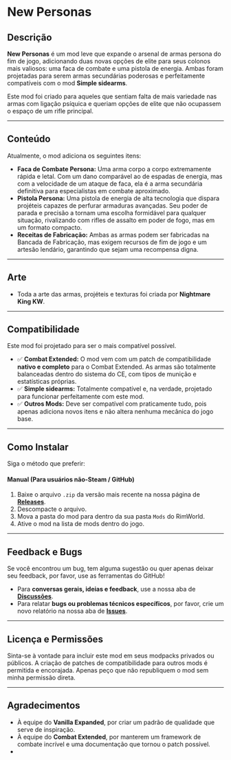 # New Personas

## Descrição

**New Personas** é um mod leve que expande o arsenal de armas persona do fim de jogo, adicionando duas novas opções de elite para seus colonos mais valiosos: uma faca de combate e uma pistola de energia. Ambas foram projetadas para serem armas secundárias poderosas e perfeitamente compatíveis com o mod **Simple sidearms**.

Este mod foi criado para aqueles que sentiam falta de mais variedade nas armas com ligação psíquica e queriam opções de elite que não ocupassem o espaço de um rifle principal.

---

## Conteúdo

Atualmente, o mod adiciona os seguintes itens:

* **Faca de Combate Persona:** Uma arma corpo a corpo extremamente rápida e letal. Com um dano comparável ao de espadas de energia, mas com a velocidade de um ataque de faca, ela é a arma secundária definitiva para especialistas em combate aproximado.
* **Pistola Persona:** Uma pistola de energia de alta tecnologia que dispara projéteis capazes de perfurar armaduras avançadas. Seu poder de parada e precisão a tornam uma escolha formidável para qualquer situação, rivalizando com rifles de assalto em poder de fogo, mas em um formato compacto.
* **Receitas de Fabricação:** Ambas as armas podem ser fabricadas na Bancada de Fabricação, mas exigem recursos de fim de jogo e um artesão lendário, garantindo que sejam uma recompensa digna.

---

## Arte

* Toda a arte das armas, projéteis e texturas foi criada por **Nightmare King KW**.

---

## Compatibilidade

Este mod foi projetado para ser o mais compatível possível.

* ✅ **Combat Extended:** O mod vem com um patch de compatibilidade **nativo e completo** para o Combat Extended. As armas são totalmente balanceadas dentro do sistema do CE, com tipos de munição e estatísticas próprias.
* ✅ **Simple sidearms:** Totalmente compatível e, na verdade, projetado para funcionar perfeitamente com este mod.
* ✅ **Outros Mods:** Deve ser compatível com praticamente tudo, pois apenas adiciona novos itens e não altera nenhuma mecânica do jogo base.

---

## Como Instalar

Siga o método que preferir:

#### Manual (Para usuários não-Steam / GitHub)
1.  Baixe o arquivo `.zip` da versão mais recente na nossa página de **[Releases](https://github.com/NightmareKingKW/RimWorld_NewPersonas-BR/releases)**.
2.  Descompacte o arquivo.
3.  Mova a pasta do mod para dentro da sua pasta `Mods` do RimWorld.
4.  Ative o mod na lista de mods dentro do jogo.

---

## Feedback e Bugs

Se você encontrou um bug, tem alguma sugestão ou quer apenas deixar seu feedback, por favor, use as ferramentas do GitHub!

* Para **conversas gerais, ideias e feedback**, use a nossa aba de **[Discussões](https://github.com/NightmareKingKW/RimWorld_NewPersonas-BR/discussions)**.
* Para relatar **bugs ou problemas técnicos específicos**, por favor, crie um novo relatório na nossa aba de **[Issues](https://github.com/NightmareKingKW/RimWorld_NewPersonas-BR/issues)**.

---

## Licença e Permissões

Sinta-se à vontade para incluir este mod em seus modpacks privados ou públicos. A criação de patches de compatibilidade para outros mods é permitida e encorajada. Apenas peço que não republiquem o mod sem minha permissão direta.

---

## Agradecimentos

* À equipe do **Vanilla Expanded**, por criar um padrão de qualidade que serve de inspiração.
* À equipe do **Combat Extended**, por manterem um framework de combate incrível e uma documentação que tornou o patch possível.
* 

